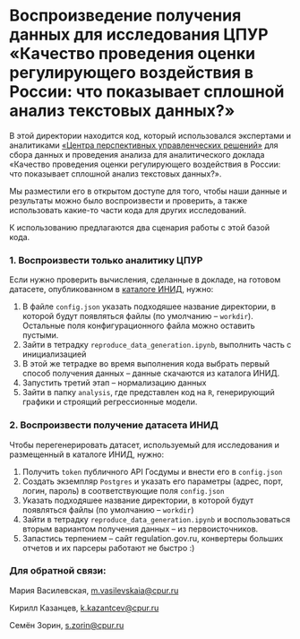 
# Воспроизведение получения данных для исследования ЦПУР «Качество проведения оценки регулирующего воздействия в России: что показывает сплошной анализ текстовых данных?»

В этой директории находится код, который использовался экспертами и аналитиками [«Центра перспективных управленческих решений»](https://cpur.ru/research/) для сбора данных и проведения анализа для аналитического доклада «Качество проведения оценки регулирующего воздействия в России: что показывает сплошной анализ текстовых данных?».

Мы разместили его в открытом доступе для того, чтобы наши данные и результаты можно было воспроизвести и проверить, а также использовать какие-то части кода для других исследований. 

К использованию предлагаются два сценария работы с этой базой кода.

### 1. Воспроизвести только аналитику ЦПУР

Если нужно проверить вычисления, сделанные в докладе, на готовом датасете, опубликованном в [каталоге ИНИД](https://data-in.ru/), нужно:
1. В файле `config.json` указать подходяшее название директории, в которой будут появляться файлы (по умолчанию – `workdir`). Остальные поля конфигурационного файла можно оставить пустыми.
2. Зайти в тетрадку `reproduce_data_generation.ipynb`, выполнить часть с инициализацией
3. В этой же тетрадке во время выполнения кода выбрать первый способ получения данных – данные скачаются из каталога ИНИД.
4. Запустить третий этап – нормализацию данных
5. Зайти в папку `analysis`, где представлен код на `R`, генерирующий графики и строящий регрессионные модели.

### 2. Воспроизвести получение датасета ИНИД

Чтобы перегенерировать датасет, используемый для исследования и размещенный в каталоге ИНИД, нужно:
1. Получить `token` публичного API Госдумы и внести его в `config.json`
2. Создать экземпляр `Postgres` и указать его параметры (адрес, порт, логин, пароль) в соответствующие поля `config.json`
3. Указать подходяшее название директории, в которой будут появляться файлы (по умолчанию – `workdir`)
4. Зайти в тетрадку `reproduce_data_generation.ipynb` и воспользоваться вторым вариантом получения данных – из первоисточников.
5. Запастись терпением – сайт regulation.gov.ru, конвертеры больших отчетов и их парсеры работают не быстро :)

### Для обратной связи:

Мария Василевская, m.vasilevskaia@cpur.ru

Кирилл Казанцев, k.kazantcev@cpur.ru

Семён Зорин, s.zorin@cpur.ru
